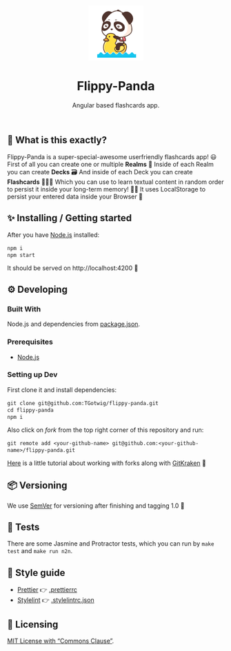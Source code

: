 <p align="center"><a href="https://github.com/nastyox/Rando.js#nastyox"><img src="img/panda.gif" alt="fusion gif" height="128"/></a></p>

<h1 align="center">Flippy-Panda</h1>
<p align="center">Angular based flashcards app.</p>
<br>

## 🙉 What is this exactly?

Flippy-Panda is a super-special-awesome userfriendly flashcards app! 😃 First of all you can create one or multiple **Realms** 🌌 Inside of each Realm you can create **Decks** 🗃 And inside of each Deck you can create **Flashcards** 🎴🎴🎴 Which you can use to learn textual content in random order to persist it inside your long-term memory! 👨‍🏫 It uses LocalStorage to persist your entered data inside your Browser 💾

## ✨ Installing / Getting started

After you have [Node.js](https://nodejs.org) installed:

```shell
npm i
npm start
```

It should be served on http://localhost:4200 🚀

## ⚙️ Developing

### Built With

Node.js and dependencies from [package.json](package.json).

### Prerequisites

- [Node.js](https://nodejs.org)

### Setting up Dev

First clone it and install dependencies:

```shell
git clone git@github.com:TGotwig/flippy-panda.git
cd flippy-panda
npm i
```

Also click on _fork_ from the top right corner of this repository and run:

```shell
git remote add <your-github-name> git@github.com:<your-github-name>/flippy-panda.git
```

[Here](https://youtu.be/j_qpzND5yAg) is a little tutorial about working with forks along with [GitKraken](https://www.gitkraken.com) 🐙

## 📦 Versioning

We use [SemVer](http://semver.org) for versioning after finishing and tagging 1.0 🚀

## 🧪 Tests

There are some Jasmine and Protractor tests, which you can run by `make test` and `make run n2n`.

## 🌟 Style guide

- [Prettier](https://prettier.io) 👉 [.prettierrc](.prettierrc)
- [Stylelint](https://stylelint.io) 👉 [.stylelintrc.json](.stylelintrc.json)

## 📜 Licensing

[MIT License with “Commons Clause”](LICENSE).
